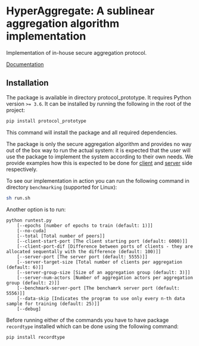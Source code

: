 # HyperAggregate: A sublinear aggregation algorithm implementation

Implementation of in-house secure aggregation protocol.

[Documentation](protocol_prototype/docs/_build/html/index.html)

## Installation

The package is available in directory protocol_prototype. It requires Python version `>= 3.6`. It can be installed by running the following in the root of the project:
```bash
pip install protocol_prototype
```
This command will install the package and all required dependencies.

The package is only the secure aggregation algorithm and provides no way out of the box way to run the actual system: it is expected that the user will use the package to implement the system according to their own needs. We provide examples how this is expected to be done for [client](benchmarking/client/run_client.py) and [server](benchmarking/client/run_server.py) side respectively.

To see our implementation in action you can run the following command in directory `benchmarking` (supported for Linux):
```bash
sh run.sh
```

Another option is to run:
```
python runtest.py
	[--epochs [number of epochs to train (default: 1)]]
	[--no-cuda]
	[--total [Total number of peers]]
	[--client-start-port [The client starting port (default: 6000)]]
	[--client-port-dif [Difference between ports of clients - they are allocated sequentally with the difference (default: 100)]]
	[--server-port [The server port (default: 5555)]]
	[--server-target-size [Total number of clients per aggregation (default: 6)]]
    [--server-group-size [Size of an aggregation group (default: 3)]]
    [--server-num-actors [Number of aggregation actors per aggregation group (default: 2)]]
    [--benchmark-server-port [The benchamrk server port (default: 5556)]]
    [--data-skip [Indicates the program to use only every n-th data sample for training (default: 25)]]
    [--debug]
```

Before running either of the commands you have to have package `recordtype` installed which can be done using the following command:
```bash
pip install recordtype
```

